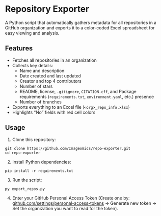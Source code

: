 # Repository Exporter

A Python script that automatically gathers metadata for all repositories in a GitHub organization and exports it to a color-coded Excel spreadsheet for easy viewing and analysis.

## Features
- Fetches all repositories in an organization  
- Collects key details:
  - Name and description  
  - Date created and last updated  
  - Creator and top 4 contributors  
  - Number of stars 
  - README, license, `.gitignore`, `CITATION.cff`, and Package requirements (`requirements.txt`, `environment.yaml`, etc.) presence   
  - Number of branches
- Exports everything to an Excel file (`<org>_repo_info.xlsx`)  
- Highlights “No” fields with red cell colors  

## Usage

1. Clone this repository:
```
git clone https://github.com/Imageomics/repo-exporter.git
cd repo-exporter
```

2. Install Python dependencies:
```
pip install -r requirements.txt
```

3. Run the script:
```
py export_repos.py
```

4. Enter your GitHub Personal Access Token (Create one by: [github.com/settings/personal-access-tokens](https://github.com/settings/personal-access-tokens) -> Generate new token -> Set the organization you want to read for the token).
